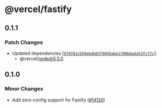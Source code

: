 # @vercel/fastify

## 0.1.1

### Patch Changes

- Updated dependencies [[`970781cb50ebdb0379056abe1700bba4a53fcf7c`](https://github.com/vercel/vercel/commit/970781cb50ebdb0379056abe1700bba4a53fcf7c)]:
  - @vercel/node@5.5.0

## 0.1.0

### Minor Changes

- Add zero-config support for Fastify ([#14120](https://github.com/vercel/vercel/pull/14120))
